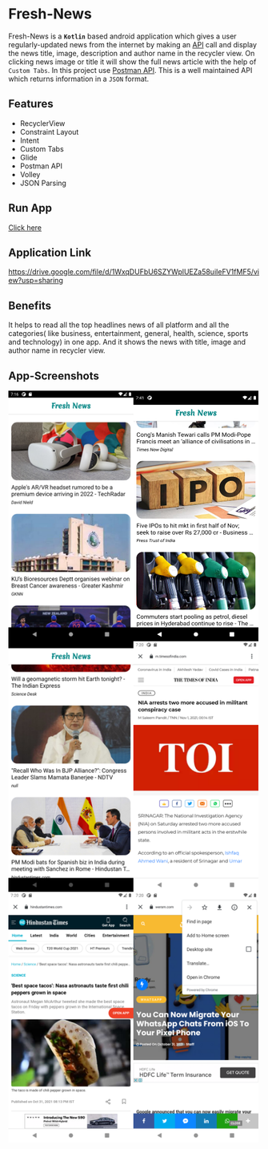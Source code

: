# Fresh-News
Fresh-News is a **`Kotlin`** based android application which gives a user regularly-updated news from the internet by making an [API](https://en.wikipedia.org/wiki/API/ "LCO") call and display the news title, image, description and author name in the recycler view. On clicking news image or title it will show the full news article with the help of `Custom Tabs`. In this project use [Postman API](https://documenter.getpostman.com/view/3479169/Szf7zncp/ "LCO"). This is a well maintained API which returns information in a `JSON` format.

## Features

* RecyclerView
* Constraint Layout
* Intent
* Custom Tabs
* Glide
* Postman API
* Volley
* JSON Parsing

## Run App

[Click here](https://appetize.io/app/kc7gu48dh0eqyruaw0bptnr0bc?device=pixel4&scale=75&orientation=portrait&osVersion=10.0&deviceColor=black "LCO")


## Application Link

https://drive.google.com/file/d/1WxqDUFbU6SZYWplUEZa58uiIeFV1fMF5/view?usp=sharing


## Benefits

It helps to read all the top headlines news of all platform and all the categories( like business, entertainment, general, health, science, sports and technology) in one app. And it shows the news with title, image and author name in recycler view.

## App-Screenshots

<a href="">
<img src="https://github.com/akayush1108/Fresh-News/blob/master/Screenshots/Screenshot_1.png"
align="left"
height="500"
width="250">
<img src="https://github.com/akayush1108/Fresh-News/blob/master/Screenshots/Screenshot_2.png"
align="left"
height="500"
width="250">
<img src="https://github.com/akayush1108/Fresh-News/blob/master/Screenshots/Screenshot_3.png"
align="left"
height="500"
width="250">
<img src="https://github.com/akayush1108/Fresh-News/blob/master/Screenshots/Screenshot_4.png"
align="left"
height="500"
width="250">
<img src="https://github.com/akayush1108/Fresh-News/blob/master/Screenshots/Screenshot_5.png"
align="left"
height="500"
width="250">
<img src="https://github.com/akayush1108/Fresh-News/blob/master/Screenshots/Screenshot_6.png"
align="left"
height="500"
width="250">
</a>
